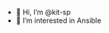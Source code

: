 - 👋 Hi, I’m @kit-sp
- 👀 I’m interested in Ansible

<!---
kit-sp/kit-sp is a ✨ special ✨ repository because its `README.md` (this file) appears on your GitHub profile.
You can click the Preview link to take a look at your changes.
--->
